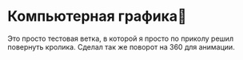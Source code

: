 # Компьютерная графика🥰
Это просто тестовая ветка, в которой я просто по приколу решил повернуть кролика. Сделал так же поворот на 360 для анимации.
